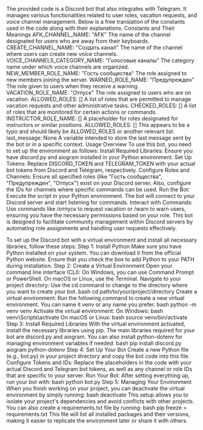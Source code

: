 The provided code is a Discord bot that also integrates with Telegram. It manages various functionalities related to user roles, vacation requests, and voice channel management. Below is a free translation of the constants used in the code along with their explanations.
Constants and Their Meanings
AFK_CHANNEL_NAME: "AFK"
The name of the channel designated for users who are away from their keyboards.
CREATE_CHANNEL_NAME: "Создать канал"
The name of the channel where users can create new voice channels.
VOICE_CHANNELS_CATEGORY_NAME: "Голосовые каналы"
The category name under which voice channels are organized.
NEW_MEMBER_ROLE_NAME: "Гость сообщества"
The role assigned to new members joining the server.
WARNED_ROLE_NAME: "Предупрежден"
The role given to users when they receive a warning.
VACATION_ROLE_NAME: "Отпуск"
The role assigned to users who are on vacation.
ALLOWED_ROLES: []
A list of roles that are permitted to manage vacation requests and other administrative tasks.
CHECKED_ROLES: []
A list of roles that are monitored for certain actions or commands.
INSTRUCTOR_ROLE_NAME: []
A placeholder for roles designated for instructors or similar positions.
ALLOWED_ROLES: []
This appears to be a typo and should likely be ALLOWED_ROLES or another relevant list.
last_message: None
A variable intended to store the last message sent by the bot or in a specific context.
Usage Overview
To use this bot, you need to set up the environment as follows:
Install Required Libraries:
Ensure you have discord.py and aiogram installed in your Python environment.
Set Up Tokens:
Replace DISCORD_TOKEN and TELEGRAM_TOKEN with your actual bot tokens from Discord and Telegram, respectively.
Configure Roles and Channels:
Ensure all specified roles (like "Гость сообщества", "Предупрежден", "Отпуск") exist on your Discord server. Also, configure the IDs for channels where specific commands can be used.
Run the Bot:
Execute the script in your Python environment. The bot will connect to your Discord server and start listening for commands.
Interact with Commands:
Use commands like /отпуск to request vacation or /warn to warn users, ensuring you have the necessary permissions based on your role.
This bot is designed to facilitate community management within Discord servers by automating role assignments and handling user requests effectively.

To set up the Discord bot with a virtual environment and install all necessary libraries, follow these steps:
Step 1: Install Python
Make sure you have Python installed on your system. You can download it from the official Python website. Ensure that you check the box to add Python to your PATH during installation.
Step 2: Create a Virtual Environment
Open your command line interface (CLI):
On Windows, you can use Command Prompt or PowerShell.
On macOS or Linux, use the Terminal.
Navigate to your project directory:
Use the cd command to change to the directory where you want to create your bot.
bash
cd path/to/your/project/directory
Create a virtual environment:
Run the following command to create a new virtual environment. You can name it venv or any name you prefer.
bash
python -m venv venv
Activate the virtual environment:
On Windows:
bash
venv\Scripts\activate
On macOS or Linux:
bash
source venv/bin/activate
Step 3: Install Required Libraries
With the virtual environment activated, install the necessary libraries using pip. The main libraries required for your bot are discord.py and aiogram. You can also install python-dotenv for managing environment variables if needed.
bash
pip install discord.py aiogram python-dotenv
Step 4: Set Up Your Bot
Create a new Python file (e.g., bot.py) in your project directory and copy the bot code into this file.
Configure Tokens and IDs:
Replace the placeholders in the code with your actual Discord and Telegram bot tokens, as well as any channel or role IDs that are specific to your server.
Run Your Bot:
After setting everything up, run your bot with:
bash
python bot.py
Step 5: Managing Your Environment
When you finish working on your project, you can deactivate the virtual environment by simply running:
bash
deactivate
This setup allows you to isolate your project's dependencies and avoid conflicts with other projects. You can also create a requirements.txt file by running:
bash
pip freeze > requirements.txt
This file will list all installed packages and their versions, making it easier to replicate the environment later or share it with others.